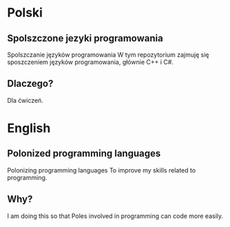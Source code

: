 # Polski
## Spolszczone jezyki programowania
Spolszczanie języków programowania
W tym repozytorium zajmuję się sposzczeniem języków programowania, głównie C++ i C#.
## Dlaczego?
Dla ćwiczeń.

# English
## Polonized programming languages
Polonizing programming languages
To improve my skills related to programming.
## Why?
I am doing this so that Poles involved in programming can code more easily.
